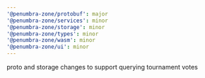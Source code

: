 ```yaml
---
'@penumbra-zone/protobuf': major
'@penumbra-zone/services': minor
'@penumbra-zone/storage': minor
'@penumbra-zone/types': minor
'@penumbra-zone/wasm': minor
'@penumbra-zone/ui': minor
---
```


proto and storage changes to support querying tournament votes
